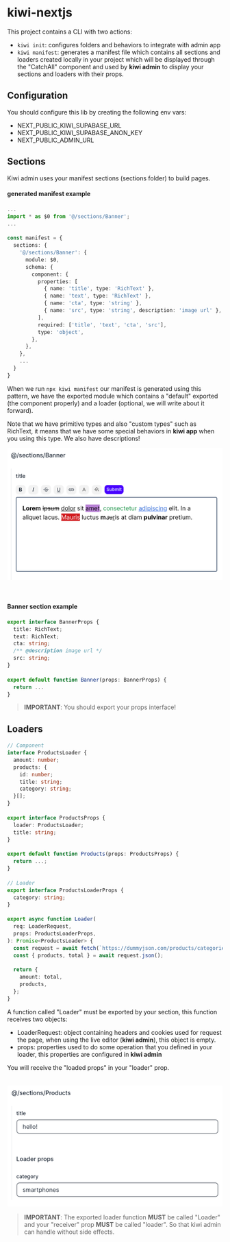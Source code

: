 # kiwi-nextjs

This project contains a CLI with two actions:

- `kiwi init`: configures folders and behaviors to integrate with admin app
- `kiwi manifest`: generates a manifest file which contains all sections and loaders created locally in your project which will be displayed through the "CatchAll" component and used by **kiwi admin** to display your sections and loaders with their props.

## Configuration

You should configure this lib by creating the following env vars:

- NEXT_PUBLIC_KIWI_SUPABASE_URL
- NEXT_PUBLIC_KIWI_SUPABASE_ANON_KEY
- NEXT_PUBLIC_ADMIN_URL

## Sections

Kiwi admin uses your manifest sections (sections folder) to build pages.

#### generated manifest example

```ts
...
import * as $0 from '@/sections/Banner';
...

const manifest = {
  sections: {
    '@/sections/Banner': {
      module: $0,
      schema: {
        component: {
          properties: [
            { name: 'title', type: 'RichText' },
            { name: 'text', type: 'RichText' },
            { name: 'cta', type: 'string' },
            { name: 'src', type: 'string', description: 'image url' },
          ],
          required: ['title', 'text', 'cta', 'src'],
          type: 'object',
        },
      },
    },
    ...
  }
}
```

When we run `npx kiwi manifest` our manifest is generated using this pattern, we have the exported module which contains a "default" exported (the component properly) and a loader (optional, we will write about it forward).

Note that we have primitive types and also "custom types" such as RichText, it means that we have some special behaviors in **kiwi app** when you using this type. We also have descriptions!

![Alt text](docs/section_with_rich_text.png)

<br />

#### Banner section example

```ts
export interface BannerProps {
  title: RichText;
  text: RichText;
  cta: string;
  /** @description image url */
  src: string;
}

export default function Banner(props: BannerProps) {
  return ...
}
```

> **IMPORTANT**: You should export your props interface!

## Loaders

```ts
// Component
interface ProductsLoader {
  amount: number;
  products: {
    id: number;
    title: string;
    category: string;
  }[];
}

export interface ProductsProps {
  loader: ProductsLoader;
  title: string;
}

export default function Products(props: ProductsProps) {
  return ...;
}

// Loader
export interface ProductsLoaderProps {
  category: string;
}

export async function Loader(
  req: LoaderRequest,
  props: ProductsLoaderProps,
): Promise<ProductsLoader> {
  const request = await fetch(`https://dummyjson.com/products/categories/${props.category}`);
  const { products, total } = await request.json();

  return {
    amount: total,
    products,
  };
}
```

A function called "Loader" must be exported by your section, this function receives two objects:

- LoaderRequest: object containing headers and cookies used for request the page, when using the live editor (**kiwi admin**), this object is empty.
- props: properties used to do some operation that you defined in your loader, this properties are configured in **kiwi admin**

You will receive the "loaded props" in your "loader" prop.
<br />
<br />
<br />
![section with loader](docs/section_with_loader.png)

> **IMPORTANT**: The exported loader function **MUST** be called "Loader" and your "receiver" prop **MUST** be called "loader". So that kiwi admin can handle without side effects.

